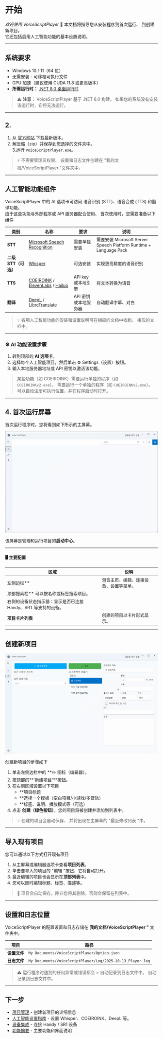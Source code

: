 # 开始

*欢迎使用 *VoiceScriptPlayer** 🎵
本文档将指导您从安装程序到首次运行、
到创建新项目。  
它还包括启用人工智能功能的基本设置说明。

---

## 系统要求

- Windows 10 / 11（64 位）
- 无需安装 - 可移植可执行文件
- GPU 加速（建议使用 CUDA 11.8 或更高版本）
- **所需运行时：** [.NET 8.0 桌面运行时](https://dotnet.microsoft.com/en-us/download/dotnet/8.0)

> ⚠️ **注意：**
> VoiceScriptPlayer 基于 .NET 8.0 构建。
> 如果您的系统没有安装该运行时，它将无法运行。

---

## 2.

1. 从 [官方网站](https://www.patreon.com/VoiceScriptPlayer) 下载最新版本。  
2. 解压缩（zip）并保存到您选择的文件夹中。  
3.运行 `VoiceScriptPlayer.exe`。

> ⚡ 不需要管理员权限、
> 设置和日志文件创建在 "我的文档/VoiceScriptPlayer "文件夹中。

---

## 人工智能功能组件

VoiceScriptPlayer 中的 AI 选项卡可访问
语音识别 (STT)、语音合成 (TTS) 和翻译功能。  
由于这些功能与外部程序或 API 服务器配合使用、
首次使用时，您需要准备以下组件

| 类别 | 名称 | 要求 | 说明
|------|------|------------|------|
| **STT** | [Microsoft Speech Recognition](ai/speechRecognition.md) | 需要单独安装 | 需要安装 Microsoft Server Speech Platform Runtime + Language Pack
**二级 STT（可选）** | [Whisper](ai/whisper.md) | 可选安装 | 实现更高精度的语音识别
**TTS** | [COEIROINK](ai/coeiroink.md) / [ElevenLabs](ai/elevenlabs.md) / [Hailuo](ai/hailuo.md) | API key 或本地引擎 | 将文本转换为语音
| **翻译** | [DeepL](ai/deepl.md) / [LibreTranslate](ai/libretranslate.md) | API 密钥或本地服务器 | 自动翻译字幕、对白

> 💡 各项人工智能功能的安装和设置说明可在相应的文档中找到。
> 相应的文档中。

---

### ⚙️ AI 功能设置步骤

1. 转到顶部的 **AI 选项卡**。  
2. 选择每个人工智能项目，然后单击 ⚙️ Settings（设置）按钮。  
3. 输入本地服务器地址或 API 密钥以激活该功能。  

> 某些功能（如 COEIROINK）需要运行单独的程序（如 `COEIROINKv2.exe`）。
> 需要运行一个单独的程序（如 `COEIROINKv2.exe`）。
> 可以自动注册可执行位置，并在程序启动时打开。

---

## 4. 首次运行屏幕

首次运行程序时，您将看到如下所示的主屏幕。

![screenshot-main-ui](images/screenshot-main-ui.png)

该屏幕是管理和运行项目的**启动中心**。

---

#### 🖥️ 主要配置

| 区域 | 说明
|------|------|
| 左侧边栏** | 包含主页、编辑、连接设备、设置等菜单。
| 顶部搜索栏** 可以按名称或标签搜索项目。
| 右侧的设备状态指示器：显示是否已连接 Handy、SR1 等支持的设备。
| **项目卡片列表** | 创建的项目以卡片形式显示。

---

## 创建新项目

![project-create](images/project-create.png)

创建新项目的步骤如下

1. 单击左侧边栏中的 **✏️ 图标（编辑器）。  
2. 按顶部的**'新建项目'**按钮。  
3. 在右侧区域设置以下项目  
   - **项目标题
   - **选择一个模板（空白项目/小游戏/多音轨）
   - **标签、说明、播放模式等（可选）
4. 点击 **创建（绿色按钮）**，您的项目将被创建并添加到列表中。

> 💡 创建的项目会自动保存、
> 并将出现在主屏幕的 "最近修改列表 "中。

---

## 导入现有项目

您可以通过以下方式打开现有项目

1. 从主屏幕或编辑器选项卡查看**项目列表**。  
2. 单击要导入的项目的 "编辑 "按钮，它将自动打开。  
3. 最近编辑的项目也会显示在**顶部列表**中。  
4. 您可以随时编辑标题、标签、描述等。

> 📁 项目会自动保存，除非您将其删除，否则会保留在列表中。

---

## 设置和日志位置

VoiceScriptPlayer 的配置设置和日志存储在
**我的文档/VoiceScriptPlayer "** 文件夹中。

| 项目 | 路径
|------|------|
| **设置文件** | `My Documents/VoiceScriptPlayer/Option.json` | | **日志文件** | `My Documents/VoiceScriptPlayer/Option.json` | | `My Documents/VoiceScriptPlayer/Option.json
| **日志文件** | `My Documents/VoiceScriptPlayer/Log/2025-10-13_Player.log` | | `My Documents/VoiceScriptPlayer/Log/2025-10-13_Player.log

> ⚠️ 运行程序时遇到的任何异常或错误都会 > 自动记录到日志文件中。
> 自动记录到日志文件中。

---

## 下一步

- [项目管理](project/create.md) - 创建新项目的详细信息
- [人工智能设置指南](ai/whisper.md) - 设置 Whisper、COEIROINK、DeepL 等。
- [设备集成](device/tcode.md) - 连接 Handy / SR1 设备
- [功能摘要](features.md) - 主要功能和界面说明
